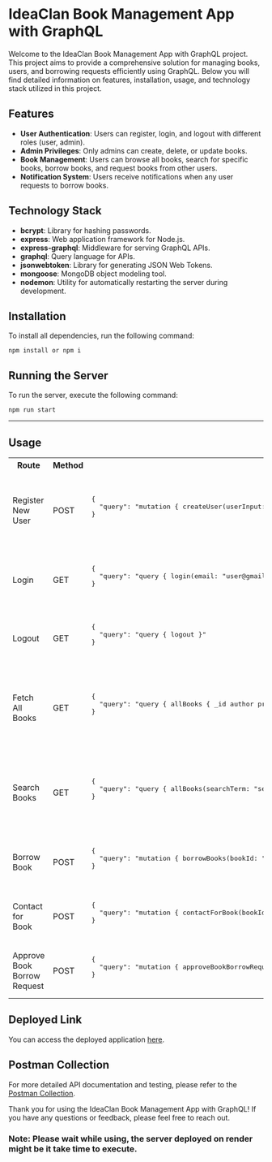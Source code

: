 # IdeaClan Book Management App with GraphQL

Welcome to the IdeaClan Book Management App with GraphQL project. This project aims to provide a comprehensive solution for managing books, users, and borrowing requests efficiently using GraphQL. Below you will find detailed information on features, installation, usage, and technology stack utilized in this project.

## Features

- **User Authentication**: Users can register, login, and logout with different roles (user, admin).
- **Admin Privileges**: Only admins can create, delete, or update books.
- **Book Management**: Users can browse all books, search for specific books, borrow books, and request books from other users.
- **Notification System**: Users receive notifications when any user requests to borrow books.

## Technology Stack

- **bcrypt**: Library for hashing passwords.
- **express**: Web application framework for Node.js.
- **express-graphql**: Middleware for serving GraphQL APIs.
- **graphql**: Query language for APIs.
- **jsonwebtoken**: Library for generating JSON Web Tokens.
- **mongoose**: MongoDB object modeling tool.
- **nodemon**: Utility for automatically restarting the server during development.

## Installation

To install all dependencies, run the following command:

`npm install or npm i`

## Running the Server

To run the server, execute the following command:

`npm run start`

<hr/>

## Usage

<table>
  <tr>
    <th>Route</th>
    <th>Method</th>
    <th>Body</th>
    <th>Query</th>
    <th>Result</th>
  </tr>
  <tr>
    <td>Register New User</td>
    <td>POST</td>
    <td>
      <pre>
{
  "query": "mutation { createUser(userInput: { email: &quot;example@gmail.com&quot;, password: &quot;****&quot;, role: &quot;user&quot; }) { _id email role }}"
}
      </pre>
    </td>
    <td>createUser(userInput:UserInput):User</td>
    <td>
      <pre>
type User {
        _id:ID!
        email:String!
        password:String
        role:String!
        borrowedBooks:[Book!]
    }
      </pre>
    </td>
  </tr>
  <tr>
    <td>Login</td>
    <td>GET</td>
    <td>
      <pre>
{
  "query": "query { login(email: &quot;user@gmail.com&quot;, password: &quot;123&quot;) { token }}"
}
      </pre>
    </td>
    <td>login(email:String!, password:String!):AuthData!</td>
    <td>
      <pre>
type AuthData {
        userId: ID!
        token: String!
        tokenExpiration: Int!
      }
      </pre>
    </td>
  </tr>
  <tr>
    <td>Logout</td>
    <td>GET</td>
    <td>
      <pre>
{
  "query": "query { logout }"
}
      </pre>
    </td>
    <td>logout:String!</td>
    <td>
      <pre>
{
  "type": "String",
  "message": "Successfully logged out"
}
      </pre>
    </td>
  </tr>
  <tr>
    <td>Fetch All Books</td>
    <td>GET</td>
    <td>
      <pre>
{
  "query": "query { allBooks { _id author price title release_year }}"
}
      </pre>
    </td>
    <td>allBooks(searchTerm: String):[Book!]!</td>
    <td>
      <pre>
type Book {
        _id:ID!
        author:String!
        price:Float!
        title:String!
        release_year:Int!
        bookBorrowedBy:User!
    }
      </pre>
    </td>
  </tr>
  <tr>
    <td>Search Books</td>
    <td>GET</td>
    <td>
      <pre>
{
  "query": "query { allBooks(searchTerm: &quot;search query&quot;) { _id author title }}"
}
      </pre>
    </td>
    <td>allBooks(searchTerm: String):[Book!]!</td>
    <td>
      <pre>
type Book {
        _id:ID!
        author:String!
        price:Float!
        title:String!
        release_year:Int!
        bookBorrowedBy:User!
    }
      </pre>
    </td>
  </tr>
  <tr>
    <td>Borrow Book</td>
    <td>POST</td>
    <td>
      <pre>
{
  "query": "mutation { borrowBooks(bookId: &quot;65f5e73af5ecf60ed2e28ed2&quot;) }"
}
      </pre>
    </td>
    <td>        borrowBooks(bookId:String):String!
</td>
    <td>
      <pre>
{
  "type": "String",
  "message": "Book successfully borrowed"
}
      </pre>
    </td>
  </tr>
  <tr>
    <td>Contact for Book</td>
    <td>POST</td>
    <td>
      <pre>
{
  "query": "mutation { contactForBook(bookId: &quot;65f68e9e216de737df19ed6d&quot;) }"
}
      </pre>
    </td>
    <td>        contactForBook(bookId:ID!):String!
</td>
    <td>
      <pre>
{
  "type": "String",
  "message": "Contact request sent successfully"
}
      </pre>
    </td>
  </tr>
  <tr>
    <td>Approve Book Borrow Request</td>
    <td>POST</td>
    <td>
      <pre>
{
  "query": "mutation { approveBookBorrowRequest(notificationID: &quot;65f69357216de737df19ed97&quot;) }"
}
      </pre>
    </td>
    <td>approveBookBorrowRequest(notificationID:ID!):String!
</td>
    <td>
      <pre>
{
  "type": "String",
  "message": "Borrow request approved successfully"
}
      </pre>
    </td>
  </tr>
</table>

## Deployed Link

You can access the deployed application [here](https://graphql-book-menegment-app.onrender.com/graphql).

## Postman Collection

For more detailed API documentation and testing, please refer to the [Postman Collection](https://speeding-trinity-718409.postman.co/workspace/New-Team-Workspace~fbcd3a3b-c6f6-4d19-b458-99ac3e176cae/collection/28670083-14468798-b67f-47d8-bd10-61ced65cdaee?action=share&creator=28670083).

Thank you for using the IdeaClan Book Management App with GraphQL! If you have any questions or feedback, please feel free to reach out.

### Note: Please wait while using, the server deployed on render might be it  take time to execute.
